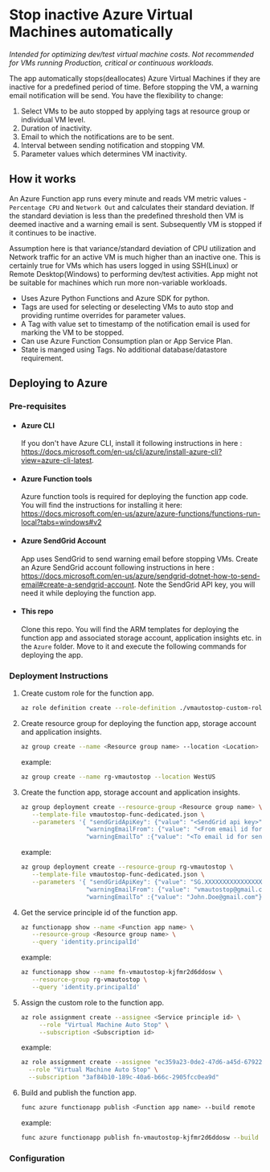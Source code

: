 # Stop inactive Azure Virtual Machines automatically

_Intended for optimizing dev/test virtual machine costs. Not recommended for VMs running Production, critical or continuous workloads._

The app automatically stops(deallocates) Azure Virtual Machines if they are inactive for a predefined period of time. Before stopping the VM, a warning email notification will be send. You have the flexibility to change:

1. Select VMs to be auto stopped by applying tags at resource group or individual VM level.
2. Duration of inactivity.
3. Email to which the notifications are to be sent.
4. Interval between sending notification and stopping VM.
5. Parameter values which determines VM inactivity.

## How it works

An Azure Function app runs every minute and reads VM metric values - `Percentage CPU` and `Network Out` and calculates their standard deviation. If the standard deviation is less than the predefined threshold then VM is deemed inactive and a warning email is sent. Subsequently VM is stopped if it continues to be inactive.

Assumption here is that variance/standard deviation of CPU utilization and Network traffic for an active VM is much higher than an inactive one. This is certainly true for VMs which has users logged in using SSH(Linux) or Remote Desktop(Windows) to performing dev/test activities. App might not be suitable for machines which run more non-variable workloads.

- Uses Azure Python Functions and Azure SDK for python.
- Tags are used for selecting or deselecting VMs to auto stop and providing runtime overrides for parameter values.
- A Tag with value set to timestamp of the notification email is used for marking the VM to be stopped.
- Can use Azure Function Consumption plan or App Service Plan.
- State is manged using Tags. No additional database/datastore requirement.

## Deploying to Azure

### Pre-requisites

- #### Azure CLI

  If you don't have Azure CLI, install it following instructions in here : https://docs.microsoft.com/en-us/cli/azure/install-azure-cli?view=azure-cli-latest.

- #### Azure Function tools

  Azure function tools is required for deploying the function app code. You will find the instructions for installing it here: https://docs.microsoft.com/en-us/azure/azure-functions/functions-run-local?tabs=windows#v2

- #### Azure SendGrid Account

  App uses SendGrid to send warning email before stopping VMs. Create an Azure SendGrid account following instructions in here : https://docs.microsoft.com/en-us/azure/sendgrid-dotnet-how-to-send-email#create-a-sendgrid-account. Note the SendGrid API key, you will need it while deploying the function app.

- #### This repo

  Clone this repo. You will find the ARM templates for deploying the function app and associated storage account, application insights etc. in the `Azure` folder. Move to it and execute the following commands for deploying the app.

### Deployment Instructions

1. Create custom role for the function app.

   ```sh
   az role definition create --role-definition ./vmautostop-custom-role.json
   ```

2. Create resource group for deploying the function app, storage account and application insights.

   ```sh
   az group create --name <Resource group name> --location <Location>
   ```

   example:

   ```sh
   az group create --name rg-vmautostop --location WestUS
   ```

3. Create the function app, storage account and application insights.

   ```sh
   az group deployment create --resource-group <Resource group name> \
      --template-file vmautostop-func-dedicated.json \
      --parameters '{ "sendGridApiKey": {"value": "<SendGrid api key>"},
                     "warningEmailFrom": {"value": "<From email id for sending warning email>"},
                     "warningEmailTo" :{"value": "<To email id for sending warning email>"}}'
   ```

   example:

   ```sh
   az group deployment create --resource-group rg-vmautostop \
      --template-file vmautostop-func-dedicated.json \
      --parameters '{ "sendGridApiKey": {"value": "SG.XXXXXXXXXXXXXXXXXXXXXXX"},
                     "warningEmailFrom": {"value": "vmautostop@gmail.com"},
                     "warningEmailTo" :{"value": "John.Doe@gmail.com"}}'
   ```

4. Get the service principle id of the function app.

   ```sh
   az functionapp show --name <Function app name> \
      --resource-group <Resource group name> \
      --query 'identity.principalId'
   ```

   example:

   ```sh
   az functionapp show --name fn-vmautostop-kjfmr2d6ddosw \
      --resource-group rg-vmautostop \
      --query 'identity.principalId'
   ```

5. Assign the custom role to the function app.

   ```sh
   az role assignment create --assignee <Service principle id> \
        --role "Virtual Machine Auto Stop" \
        --subscription <Subscription id>
   ```

   example:

   ```sh
   az role assignment create --assignee "ec359a23-0de2-47d6-a45d-67922448061a" \
     --role "Virtual Machine Auto Stop" \
     --subscription "3af84b10-189c-40a6-b66c-2905fcc0ea9d"
   ```

6. Build and publish the function app.

   ```sh
   func azure functionapp publish <Function app name> --build remote
   ```

   example:

   ```sh
   func azure functionapp publish fn-vmautostop-kjfmr2d6ddosw --build remote
   ```

### Configuration
